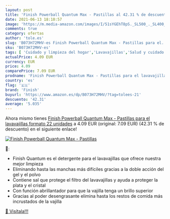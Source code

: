 ```yaml
---
layout: post
title: 'Finish Powerball Quantum Max - Pastillas al 42.31 % de descuento'
date: 2021-06-13 18:10:57
image: 'https://m.media-amazon.com/images/I/51sYGEhT8pS._SL500_._SL400_.jpg'
comments: true
category: ofertas
author: 'tole.es'
slug: 'B073H72MHV-es Finish Powerball Quantum Max - Pastillas para el...'
sku: 'B073H72MHV-es'
tags: [ 'Cuidado y limpieza del hogar','Lavavajillas','Salud y cuidado personal','finish', ]
actualPrice: 4.09 EUR
currency: EUR
price: 4.09
comparePrice: 7.09 EUR
prodname: 'Finish Powerball Quantum Max - Pastillas para el lavavajillas  formato 22 unidades'
country: 'es'
flag: '🇪🇸'
brand: 'Finish'
buyurl: 'https://www.amazon.es/dp/B073H72MHV/?tag=tolees-21'
descuento: '42.31'
average: '5.035'
---
```


Ahora mismo tienes [Finish Powerball Quantum Max - Pastillas para el lavavajillas  formato 22 unidades](https://www.amazon.es/dp/B073H72MHV/?tag=tolees-21) a 4.09 EUR (original: 7.09 EUR) (42.31 %  de descuento) en el siguiente enlace!

[![Finish Powerball Quantum Max - Pastillas](https://m.media-amazon.com/images/I/51sYGEhT8pS._SL500_._SL400_.jpg)](https://www.amazon.es/dp/B073H72MHV/?tag=tolees-21)

🔎:

- Finish Quantum es el detergente para el lavavajillas que ofrece nuestra mejor limpieza
- Eliminando hasta las manchas más difíciles gracias a la doble acción del gel y el polvo
- Contiene sal que protege el filtro del lavavajillas y ayuda a proteger la plata y el cristal
- Con función abrillantador para que la vajilla tenga un brillo superior
- Gracias al poder desengrasante elimina hasta los restos de comida más incrustados de la vajilla

[🛒 Visítala!!!](https://www.amazon.es/dp/B073H72MHV/?tag=tolees-21)
